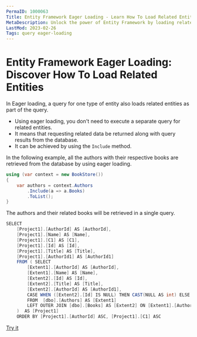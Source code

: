 ```yaml
---
PermaID: 1000063
Title: Entity Framework Eager Loading - Learn How To Load Related Entities
MetaDescription: Unlock the power of Entity Framework by loading related entities with the include method in the same LINQ query. Learn how to query all your related entities using the Include method.
LastMod: 2023-02-26
Tags: query eager-loading
---
```


# Entity Framework Eager Loading: Discover How To Load Related Entities

In Eager loading, a query for one type of entity also loads related entities as part of the query. 

 - Using eager loading, you don't need to execute a separate query for related entities.
 - It means that requesting related data be returned along with query results from the database. 
 - It can be achieved by using the `Include` method.

In the following example, all the authors with their respective books are retrieved from the database by using eager loading.

```csharp
using (var context = new BookStore())
{
    var authors = context.Authors
        .Include(a => a.Books)
        .ToList();
}
```

The authors and their related books will be retrieved in a single query.

```csharp
SELECT 
    [Project1].[AuthorId] AS [AuthorId], 
    [Project1].[Name] AS [Name], 
    [Project1].[C1] AS [C1], 
    [Project1].[Id] AS [Id], 
    [Project1].[Title] AS [Title], 
    [Project1].[AuthorId1] AS [AuthorId1]
    FROM ( SELECT 
        [Extent1].[AuthorId] AS [AuthorId], 
        [Extent1].[Name] AS [Name], 
        [Extent2].[Id] AS [Id], 
        [Extent2].[Title] AS [Title], 
        [Extent2].[AuthorId] AS [AuthorId1], 
        CASE WHEN ([Extent2].[Id] IS NULL) THEN CAST(NULL AS int) ELSE 1 END AS [C1]
        FROM  [dbo].[Authors] AS [Extent1]
        LEFT OUTER JOIN [dbo].[Books] AS [Extent2] ON [Extent1].[AuthorId] = [Extent2].[AuthorId]
    )  AS [Project1]
    ORDER BY [Project1].[AuthorId] ASC, [Project1].[C1] ASC
```

[Try it](https://dotnetfiddle.net/Kjlh5E)